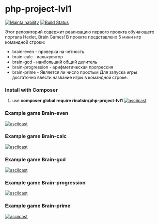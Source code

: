 # php-project-lvl1

[![Maintainability](https://api.codeclimate.com/v1/badges/f7e3b5ab080fbe0282be/maintainability)](https://codeclimate.com/github/Rinatsin/php-project-lvl1/maintainability)
[![Build Status](https://travis-ci.org/Rinatsin/php-project-lvl1.svg?branch=master)](https://travis-ci.org/Rinatsin/php-project-lvl1)

Этот репозиторий содержит реализацию первого проекта обучающего портала Hexlet, Brain Games! В проекте представлено 5 мини игр командной строки:
* brain-even  -  проверка на четность
* brain-calc  -  калькулятор 
* brain-gcd  -  наибольший общий делитель
* brain-progression  -  арифметическая прогрессия
* brain-prime  -  Является ли число простым
Для запуска игры достаточно ввести название игры в командной строке.

### Install with Composer

1. use **composer global require rinatsin/php-project-lvl1**
[![asciicast](https://asciinema.org/a/NwZj8bv0t19YFa6vsyvtxYee2.svg)](https://asciinema.org/a/NwZj8bv0t19YFa6vsyvtxYee2)

### Example game Brain-even

[![asciicast](https://asciinema.org/a/269724.svg)](https://asciinema.org/a/269724)

### Example game Brain-calc

[![asciicast](https://asciinema.org/a/yXQPphEp860EQq1WpCcfc9DNv.svg)](https://asciinema.org/a/yXQPphEp860EQq1WpCcfc9DNv)

### Example game Brain-gcd

[![asciicast](https://asciinema.org/a/kucmK05mqRDx7IboD6imHzMA2.svg)](https://asciinema.org/a/kucmK05mqRDx7IboD6imHzMA2)

### Example game Brain-progression

[![asciicast](https://asciinema.org/a/t1NyvcQycmuSpdtRHRthjIWzE.svg)](https://asciinema.org/a/t1NyvcQycmuSpdtRHRthjIWzE)

### Example game Brain-prime

[![asciicast](https://asciinema.org/a/oSbGEVTQJQ3pNvZlyax6EZWOq.svg)](https://asciinema.org/a/oSbGEVTQJQ3pNvZlyax6EZWOq)
